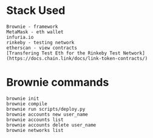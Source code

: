 # Stack Used
    Brownie - framework
    MetaMask - eth wallet
    infuria.io
    rinkeby - testing network
    etherscan - view contracts
    [Transfering Test Eth for the Rinkeby Test Network](https://docs.chain.link/docs/link-token-contracts/)

# Brownie commands
    brownie init
    brownie compile
    brownie run scripts/deploy.py
    brownie accounts new user_name
    brownie accounts list
    brownie accounts delete user_name
    brownie networks list